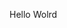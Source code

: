 Hello Wolrd





































































































































































































































